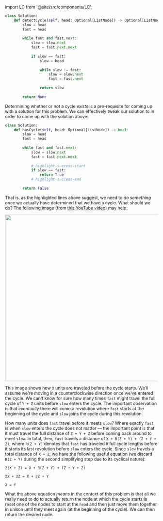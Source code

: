 import LC from '@site/src/components/LC';

```python
class Solution:
    def detectCycle(self, head: Optional[ListNode]) -> Optional[ListNode]:
        slow = head
        fast = head
        
        while fast and fast.next:
            slow = slow.next
            fast = fast.next.next
            
            if slow == fast:
                slow = head
                
                while slow != fast:
                    slow = slow.next
                    fast = fast.next
                    
                return slow
            
        return None
```

Determining whether or not a cycle *exists* is a pre-requisite for coming up with a solution for this problem. We can effectively tweak our solution to <LC id='141' type='long' ></LC> in order to come up with the solution above:

```python
class Solution:
    def hasCycle(self, head: Optional[ListNode]) -> bool:
        slow = head
        fast = head
        
        while fast and fast.next:
            slow = slow.next
            fast = fast.next.next
            
            # highlight-success-start
            if slow == fast:
                return True
            # highlight-success-end
            
        return False
```

That is, as the highlighted lines above suggest, we need to *do something* once we actually have determined that we have a cycle. What should we do? The following image (from [this YouTube video](https://www.youtube.com/watch?v=S5TcPmTl6ww)) may help:

<div align='center' className='centeredImageDiv'>
  <img width='550px' src={require('@site/static/img/templates/linked-lists/f1.png').default} />
</div>

This image shows how `X` units are traveled before the cycle starts. We'll assume we're moving in a counterclockwise direction once we've entered the cycle. We can't know for sure how many times `fast` might travel the full cycle of `Y + Z` units before `slow` enters the cycle. The important observation is that *eventually* there will come a revolution where `fast` starts at the beginning of the cycle and `slow` joins the cycle during this revolution. 

How many units does `fast` travel before it meets `slow`? Where exactly `fast` is when `slow` enters the cycle does not matter &#8212; the important point is that it must travel the full distance of `Z + Y + Z` before coming back around to meet `slow`. In total, then, `fast` travels a distance of `X + R(Z + Y) + (Z + Y + Z)`, where `R(Z + Y)` denotes that `fast` has traveled `R` full cycle lengths before it starts its last revolution before `slow` enters the cycle. Since `slow` travels a total distance of `X + Z`, we have the following useful equation (we discard `R(Z + Y)` during the second simplifying step due to its cyclical nature):

```
2(X + Z) = X + R(Z + Y) + (Z + Y + Z)

2X + 2Z = X + 2Z + Y

X = Y
```

What the above equation *means* in the context of this problem is that all we really need to do to actually return the node at which the cycle starts is reset one of the nodes to start at the `head` and then just move them together in unison until they meet again (at the beginning of the cycle). We can then return the desired node.